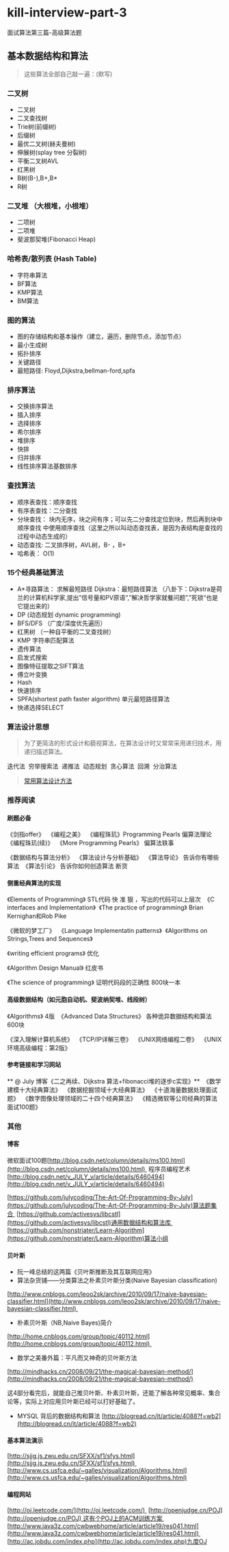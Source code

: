 # kill-interview-part-3
面试算法第三篇-高级算法题

## **基本数据结构和算法** 

> 这些算法全部自己敲一遍：(默写)

### **二叉树** 

* 二叉树 
* 二叉查找树 
* Trie树(前缀树) 
* 后缀树 
* 最优二叉树(赫夫曼树) 
* 伸展树(splay tree 分裂树) 
* 平衡二叉树AVL 
* 红黑树 
* B树(B-),B+,B* 
* R树

### **二叉堆** （大根堆，小根堆）

* 二项树 
* 二项堆 
* 斐波那契堆(Fibonacci Heap)

### **哈希表/散列表** (Hash Table) 

* 字符串算法 
* BF算法 
* KMP算法 
* BM算法

### **图的算法** 

* 图的存储结构和基本操作（建立，遍历，删除节点，添加节点） 
* 最小生成树 
* 拓扑排序 
* 关键路径 
* 最短路径: Floyd,Dijkstra,bellman-ford,spfa

### **排序算法**

* 交换排序算法 
* 插入排序 
* 选择排序 
* 希尔排序 
* 堆排序 
* 快排 
* 归并排序 
* 线性排序算法基数排序

### **查找算法** 

* 顺序表查找：顺序查找 
* 有序表查找：二分查找 
* 分块查找： 块内无序，块之间有序；可以先二分查找定位到块，然后再到块中顺序查找 中使用顺序查找（这里之所以叫动态查找表，是因为表结构是查找的过程中动态生成的） 
* 动态查找: 二叉排序树，AVL树，B- ，B+ 
* 哈希表： O(1)

### **15个经典基础算法** 

* A*寻路算法： 求解最短路径 Dijkstra：最短路径算法 （八卦下：Dijkstra是荷兰的计算机科学家,提出”信号量和PV原语“,”解决哲学家就餐问题”,”死锁“也是它提出来的） 
* DP (动态规划 dynamic programming) 
* BFS/DFS （广度/深度优先遍历） 
* 红黑树 （一种自平衡的二叉查找树） 
* KMP 字符串匹配算法 
* 遗传算法 
* 启发式搜索 
* 图像特征提取之SIFT算法 
* 傅立叶变换 
* Hash 
* 快速排序 
* SPFA(shortest path faster algorithm) 单元最短路径算法 
* 快递选择SELECT

### **算法设计思想** 

> 为了更简洁的形式设计和藐视算法，在算法设计时又常常采用递归技术，用递归描述算法。

迭代法 
穷举搜索法 
递推法 
动态规划 
贪心算法 
回溯 
分治算法

> [常用算法设计方法](http://www.chinaunix.net/old_jh/23/437639.html)

### **推荐阅读** 

#### 刷题必备 

《剑指offer》 
《编程之美》 
《编程珠玑》Programming Pearls 偏算法理论 
《编程珠玑(续)》 
《More Programming Pearls》 偏算法轶事

《数据结构与算法分析》 
《算法设计与分析基础》 
《算法导论》 告诉你有哪些算法 
《算法引论》 告诉你如何创造算法 断货

#### **侧重经典算法的实现** 

《Elements of Programming》 STL代码 快 准 狠 ，写出的代码可以上层次 
《C interfaces and Implementation》 
《The practice of programming》 Brian Kernighan和Rob Pike

《微软的梦工厂》 
《Language Implementatin patterns》 
《Algorithms on Strings,Trees and Sequences》

《writing efficient programs》 优化

《Algorithm Design Manual》 红皮书

《The science of programming》 证明代码段的正确性 800块一本

#### 高级数据结构（如元胞自动机、斐波纳契堆、线段树）

《Algorithms》 4版 
《Advanced Data Structures》 各种诡异数据结构和算法 600块

《深入理解计算机系统》 
《TCP/IP详解三卷》 
《UNIX网络编程二卷》 
《UNIX环境高级编程：第2版》

#### **参考链接和学习网站** 

** @ July 博客《二之再续、Dijkstra 算法+fibonacci堆的逐步c实现》\** 
《数学建模十大经典算法》 
《数据挖掘领域十大经典算法》 
《十道海量数据处理面试题》 
《数字图像处理领域的二十四个经典算法》 
《精选微软等公司经典的算法面试100题》

### 其他

#### 博客

微软面试100题[http://blog.csdn.net/column/details/ms100.html](http://blog.csdn.net/column/details/ms100.html) 
程序员编程艺术[http://blog.csdn.net/v_JULY_v/article/details/6460494](http://blog.csdn.net/v_JULY_v/article/details/6460494)

[https://github.com/julycoding/The-Art-Of-Programming-By-July](https://github.com/julycoding/The-Art-Of-Programming-By-July)算法题集合 
[https://github.com/activesys/libcstl](https://github.com/activesys/libcstl)通用数据结构和算法库 
[https://github.com/nonstriater/Learn-Algorithm](https://github.com/nonstriater/Learn-Algorithm)算法小组

#### 贝叶斯 

* 阮一峰总结的这两篇《贝叶斯推断及其互联网应用》  
* 算法杂货铺——分类算法之朴素贝叶斯分类(Naive Bayesian classification) 

[http://www.cnblogs.com/leoo2sk/archive/2010/09/17/naive-bayesian-classifier.html](http://www.cnblogs.com/leoo2sk/archive/2010/09/17/naive-bayesian-classifier.html) 

* 朴素贝叶斯（NB,Naive Bayes)简介 

[http://home.cnblogs.com/group/topic/40112.html](http://home.cnblogs.com/group/topic/40112.html) 

* 数学之美番外篇：平凡而又神奇的贝叶斯方法 

[http://mindhacks.cn/2008/09/21/the-magical-bayesian-method/](http://mindhacks.cn/2008/09/21/the-magical-bayesian-method/)

这4部分看完后，就能自己推贝叶斯、朴素贝叶斯，还能了解各种常见概率、集合论等，实际上对应用贝叶斯已经可以打好基础了。

* MYSQL 背后的数据结构和算法 [http://blogread.cn/it/article/4088?f=wb2](http://blogread.cn/it/article/4088?f=wb2)

#### **基本算法演示** 

[http://sjjg.js.zwu.edu.cn/SFXX/sf1/sfys.html](http://sjjg.js.zwu.edu.cn/SFXX/sf1/sfys.html) 
[http://www.cs.usfca.edu/~galles/visualization/Algorithms.html](http://www.cs.usfca.edu/~galles/visualization/Algorithms.html)

#### **编程网站** 

[http://oj.leetcode.com/](http://oj.leetcode.com/) 
[http://openjudge.cn/POJ](http://openjudge.cn/POJ) 这有个POJ上的ACM训练方案 
[http://www.java3z.com/cwbwebhome/article/article19/res041.html](http://www.java3z.com/cwbwebhome/article/article19/res041.html) 
[http://ac.jobdu.com/index.php](http://ac.jobdu.com/index.php)九度OJ

